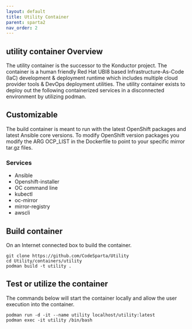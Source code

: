 ```yaml
---
layout: default
title: Utility Container
parent: sparta2
nav_order: 2
---
```

## utility container Overview

The utility container is the successor to the Konductor project. The container is a human friendly Red Hat UBI8 based Infrastructure-As-Code (IaC) development & deployment runtime which includes multiple cloud provider tools & DevOps deployment utilities. The utility container exists to deploy out the following containerized services in a disconnected environment by utilizing podman.

## Customizable
The build container is meant to run with the latest OpenShift packages and latest Ansible core versions. To modify OpenShift version packages you modify the ARG OCP_LIST in the Dockerfile to point to your specific mirror tar.gz files.

### Services   
  - Ansible
  - Openshift-installer
  - OC command line
  - kubectl
  - oc-mirror
  - mirror-registry
  - awscli

## Build container
On an Internet connected box to build the container.

```
git clone https://github.com/CodeSparta/Utility
cd Utility/containers/utility
podman build -t utility .
```

## Test or utilize the container

The commands below will start the container locally and allow the user execution into the container.
```
podman run -d -it --name utility localhost/utility:latest
podman exec -it utility /bin/bash
```
